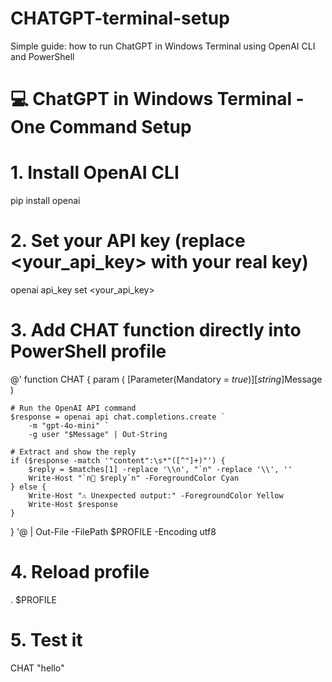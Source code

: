 # CHATGPT-terminal-setup
Simple guide: how to run ChatGPT in Windows Terminal using OpenAI CLI and PowerShell

# 💻 ChatGPT in Windows Terminal - One Command Setup

# 1. Install OpenAI CLI
pip install openai

# 2. Set your API key (replace <your_api_key> with your real key)
openai api_key set <your_api_key>

# 3. Add CHAT function directly into PowerShell profile
@'
function CHAT {
    param (
        [Parameter(Mandatory = $true)]
        [string]$Message
    )

    # Run the OpenAI API command
    $response = openai api chat.completions.create `
        -m "gpt-4o-mini" `
        -g user "$Message" | Out-String

    # Extract and show the reply
    if ($response -match '"content":\s*"([^"]+)"') {
        $reply = $matches[1] -replace '\\n', "`n" -replace '\\', ''
        Write-Host "`n🤖 $reply`n" -ForegroundColor Cyan
    } else {
        Write-Host "⚠️ Unexpected output:" -ForegroundColor Yellow
        Write-Host $response
    }
}
'@ | Out-File -FilePath $PROFILE -Encoding utf8

# 4. Reload profile
. $PROFILE

# 5. Test it
CHAT "hello"

